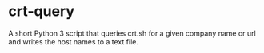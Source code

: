 # crt-query
A short Python 3 script that queries crt.sh for a given company name or url and writes the host names to a text file.
